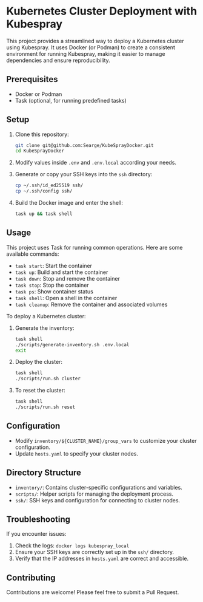 # Kubernetes Cluster Deployment with Kubespray

This project provides a streamlined way to deploy a Kubernetes cluster using Kubespray. It uses Docker (or Podman) to create a consistent environment for running Kubespray, making it easier to manage dependencies and ensure reproducibility.

## Prerequisites

- Docker or Podman
- Task (optional, for running predefined tasks)

## Setup

1. Clone this repository:

   ```bash
   git clone git@github.com:Searge/KubeSprayDocker.git
   cd KubeSprayDocker
   ```

2. Modify values inside `.env` and `.env.local` according your needs.
3. Generate or copy your SSH keys into the `ssh` directory:

   ```bash
   cp ~/.ssh/id_ed25519 ssh/
   cp ~/.ssh/config ssh/
   ```

4. Build the Docker image and enter the shell:

   ```bash
   task up && task shell
   ```

## Usage

This project uses Task for running common operations. Here are some available commands:

- `task start`: Start the container
- `task up`: Build and start the container
- `task down`: Stop and remove the container
- `task stop`: Stop the container
- `task ps`: Show container status
- `task shell`: Open a shell in the container
- `task cleanup`: Remove the container and associated volumes

To deploy a Kubernetes cluster:

1. Generate the inventory:

   ```bash
   task shell
   ./scripts/generate-inventory.sh .env.local
   exit
   ```

2. Deploy the cluster:

   ```bash
   task shell
   ./scripts/run.sh cluster
   ```

3. To reset the cluster:

   ```bash
   task shell
   ./scripts/run.sh reset
   ```

## Configuration

- Modify `inventory/${CLUSTER_NAME}/group_vars` to customize your cluster configuration.
- Update `hosts.yaml` to specify your cluster nodes.

## Directory Structure

- `inventory/`: Contains cluster-specific configurations and variables.
- `scripts/`: Helper scripts for managing the deployment process.
- `ssh/`: SSH keys and configuration for connecting to cluster nodes.

## Troubleshooting

If you encounter issues:

1. Check the logs: `docker logs kubespray_local`
2. Ensure your SSH keys are correctly set up in the `ssh/` directory.
3. Verify that the IP addresses in `hosts.yaml` are correct and accessible.

## Contributing

Contributions are welcome! Please feel free to submit a Pull Request.
